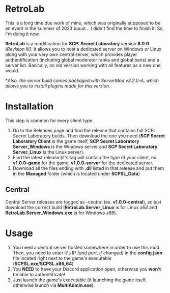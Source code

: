 # RetroLab
This is a long time due work of mine, which was originally supposed to be an event in the summer of 2023 buuut .. I didn't find the time to finish it. So, I'm doing it now.

**RetroLab** is a modification for **SCP: Secret Laboratory** version **8.0.0** *(Revision III)*. It allows you to host a dedicated server on Windows *or* Linux along with your very own central server, which provides player authentification (including global moderator ranks and global bans) and a server list. Basically, an old version working with all features as a new one would.

**Also, the server build comes packaged with ServerMod v3.2.0-A, which allows you to install plugins made for this version.*

# Installation
This step is common for every client type.
1) Go to the Releases page and find the release that contains full SCP: Secret Laboratory builds. Then download the one you need (**SCP Secret Laboratory Client** is the game itself, **SCP Secret Laboratory Server_Windows** is the Windows server and **SCP Secret Laboratory Server_Linux** is the Linux server).
2) Find the latest release (it's tag will contain the type of your client, ex. **v1.0.0-game** for the game, **v1.0.0-server** for the dedicated server.
3) Download all the files ending with **.dll** listed in that release and put them in the **Managed** folder (which is located under **SCPSL_Data**)

## Central
Central Server releases are tagged as -central (ex. **v1.0.0-central**), so just download the correct build (**RetroLab.Server_Linux** is for Linux *x64* and **RetroLab.Server_Windows.exe** is for Windows *x86*).

# Usage
1) You need a central server hosted somewhere in order to use this mod. Then, you need to enter it's IP *(and port, if changed)* in the **config.json** file located right next to the game's executable (**SCPSL.exe**/**SCPSL.x86_64**)
2) You **NEED** to have your Discord application open, otherwise you **won't** be able to authentificate!
3) Just launch the game's executable (if launching the game itself, otherwise launch via **MultiAdmin.exe**).
